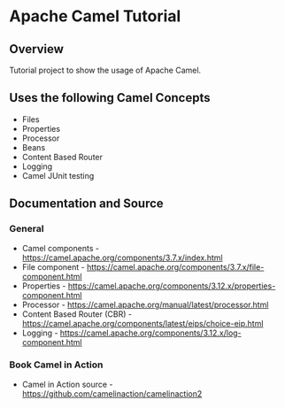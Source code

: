 # Apache Camel Tutorial

## Overview

Tutorial project to show the usage of Apache Camel.

## Uses the following Camel Concepts

- Files
- Properties
- Processor 
- Beans
- Content Based Router
- Logging
- Camel JUnit testing

## Documentation and Source

### General

- Camel components - https://camel.apache.org/components/3.7.x/index.html
- File component - https://camel.apache.org/components/3.7.x/file-component.html
- Properties - https://camel.apache.org/components/3.12.x/properties-component.html
- Processor - https://camel.apache.org/manual/latest/processor.html
- Content Based Router (CBR) - https://camel.apache.org/components/latest/eips/choice-eip.html
- Logging - https://camel.apache.org/components/3.12.x/log-component.html
    
### Book Camel in Action

- Camel in Action source - https://github.com/camelinaction/camelinaction2
